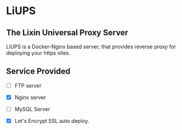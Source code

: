 # LiUPS

## The Lixin Universal Proxy Server
LiUPS is a Docker-Nginx based server,
that provides reverse proxy for deploying your https sites.

## Service Provided
- [ ] FTP server
- [x] Nginx server
- [ ] MySQL Server
- [x] Let's Encrypt SSL auto deploy.

